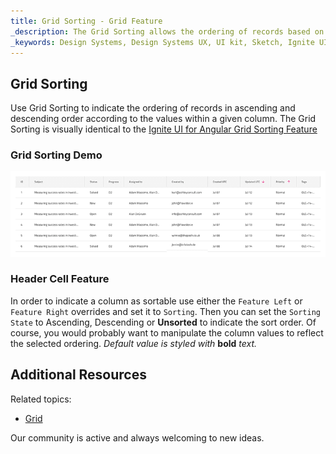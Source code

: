 ```yaml
---
title: Grid Sorting - Grid Feature
_description: The Grid Sorting allows the ordering of records based on the values of a column.
_keywords: Design Systems, Design Systems UX, UI kit, Sketch, Ignite UI for Angular, Sketch to Angular, Sketch to Angular, Angular, Angular Design System, Export code from Sketch, Design Kits for Angular, Sketch HTML, Sketch to HTML, Sketch UI kits
---
```


## Grid Sorting

Use Grid Sorting to indicate the ordering of records in ascending and descending order according to the values within a given column. The Grid Sorting is visually identical to the [Ignite UI for Angular Grid Sorting Feature](https://www.infragistics.com/products/ignite-ui-angular/angular/components/grid/sorting.html)

### Grid Sorting Demo

<img class="responsive-img" src="../images/grid_sorting_demo.png" srcset="../images/grid_sorting_demo@2x.png 2x" />

### Header Cell Feature

In order to indicate a column as sortable use either the `Feature Left` or `Feature Right` overrides and set it to `Sorting`. Then you can set the `Sorting State` to Ascending, Descending or **Unsorted** to indicate the sort order. Of course, you would probably want to manipulate the column values to reflect the selected ordering.
_Default value is styled with_ **bold** _text._

## Additional Resources

Related topics:

- [Grid](grid.md)
  <div class="divider--half"></div>

Our community is active and always welcoming to new ideas.
